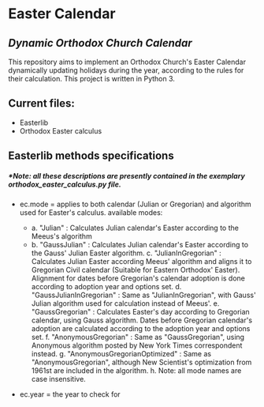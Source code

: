 # Easter Calendar
## _Dynamic Orthodox Church Calendar_
This repository aims to implement an Orthodox Church's Easter Calendar dynamically updating holidays during the year, according to the rules for their calculation.
This project is written in Python 3.

## Current files:

- Easterlib
- Orthodox Easter calculus

## Easterlib methods specifications
##### _*Note: all these descriptions are presently contained in the exemplary orthodox_easter_calculus.py file._

* ec.mode = applies to both calendar (Julian or Gregorian) and algorithm used for Easter's calculus.
available modes:
	- a.	"Julian" : Calculates Julian calendar's Easter according to the Meeus's algorithm
	- b.	"GaussJulian" : Calculates Julian calendar's Easter according to the Gauss' Julian Easter algorithm.
	c.	"JulianInGregorian" : Calculates Julian Easter according Meeus' algorithm and aligns it to Gregorian Civil calendar (Suitable for Eastern Orthodox' Easter). Alignment for dates before Gregorian's calendar adoption is done according to adoption year and options set.
	d.	"GaussJulianInGregorian" : Same as "JulianInGregorian", with Gauss' Julian algorithm used for calculation instead of Meeus'.
	e.	"GaussGregorian" : Calculates Easter's day according to Gregorian calendar, using Gauss algorithm. Dates before Gregorian calendar's adoption are calculated according to the adoption year and options set.
	f.	"AnonymousGregorian" : Same as "GaussGregorian", using Anonymous algorithm posted by New York Times correspondent instead.
	g.	"AnonymousGregorianOptimized" : Same as "AnonymousGregorian", although New Scientist's optimization from 1961st are included in the algorithm.
	h.	Note: all mode names are case insensitive.

* ec.year = the year to check for